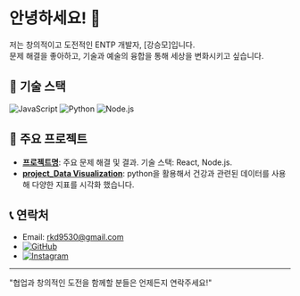 # 안녕하세요! 🚀

저는 창의적이고 도전적인 ENTP 개발자, [강승모]입니다.  
문제 해결을 좋아하고, 기술과 예술의 융합을 통해 세상을 변화시키고 싶습니다.

## 🌟 기술 스택
![JavaScript](https://img.shields.io/badge/JavaScript-F7DF1E?style=for-the-badge&logo=javascript&logoColor=black)
![Python](https://img.shields.io/badge/Python-3776AB?style=for-the-badge&logo=python&logoColor=white)
![Node.js](https://img.shields.io/badge/Node.js-339933?style=for-the-badge&logo=nodedotjs&logoColor=white)

## 📂 주요 프로젝트
- **[프로젝트명](링크)**: 주요 문제 해결 및 결과. 기술 스택: React, Node.js.
- **[project_Data Visualization](https://github.com/boalover/Data-visualize)**: python을 활용해서 건강과 관련된 데이터를 사용해 다양한 지표를 시각화 했습니다.

## 📞 연락처
- Email: rkd9530@gmail.com
- [![GitHub](https://img.shields.io/badge/GitHub-181717?style=for-the-badge&logo=github&logoColor=white)](https://github.com/boalover)
- [![Instagram](https://img.shields.io/badge/Instagram-E4405F?style=for-the-badge&logo=instagram&logoColor=white)](https://instagram.com/rkd_9530)

---

"협업과 창의적인 도전을 함께할 분들은 언제든지 연락주세요!"
